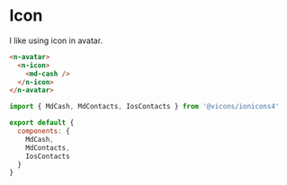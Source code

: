 # Icon

I like using icon in avatar.

```html
<n-avatar>
  <n-icon>
    <md-cash />
  </n-icon>
</n-avatar>
```

```js
import { MdCash, MdContacts, IosContacts } from '@vicons/ionicons4'

export default {
  components: {
    MdCash,
    MdContacts,
    IosContacts
  }
}
```
